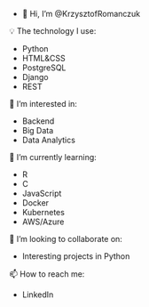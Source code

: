 - 👋 Hi, I’m @KrzysztofRomanczuk

💡 The technology I use: 
- Python 
- HTML&CSS
- PostgreSQL
- Django
- REST

👀 I’m interested in:
- Backend 
- Big Data
- Data Analytics

🌱 I’m currently learning: 
- R
- C
- JavaScript
- Docker
- Kubernetes
- AWS/Azure

💞️ I’m looking to collaborate on:
- Interesting projects in Python

📫 How to reach me:
- LinkedIn

<!---
KrzysztofRomanczuk/KrzysztofRomanczuk is a ✨ special ✨ repository because its `README.md` (this file) appears on your GitHub profile.
You can click the Preview link to take a look at your changes.
--->
